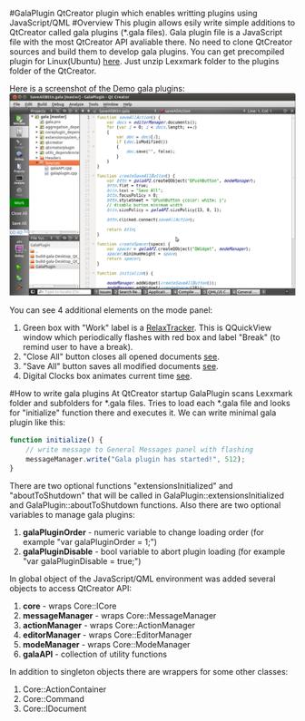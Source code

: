 #GalaPlugin
QtCreator plugin which enables writting plugins using JavaScript/QML
#Overview
This plugin allows esily write simple additions to QtCreator called gala plugins (*.gala files).
Gala plugin file is a JavaScript file with the most QtCreator API avaliable there.
No need to clone QtCreator sources and build them to develop gala plugins.
You can get precompiled plugin for Linux(Ubuntu) [here](https://github.com/lexxmark/GalaPlugin/blob/master/package/Lexxmark.tar.gz). Just unzip Lexxmark folder to the plugins folder of the QtCreator.

Here is a screenshot of the Demo gala plugins:
![Demo_screenshot_linux](img/Demo.png)

You can see 4 additional elements on the mode panel:

1. Green box with "Work" label is a [RelaxTracker](https://github.com/lexxmark/GalaPlugin/tree/master/plugins/RelaxTracker). This is QQuickView window which periodically flashes with red box and label "Break" (to remind user to have a break).
2. "Close All" button closes all opened documents [see](https://github.com/lexxmark/GalaPlugin/blob/master/plugins/CloseAllBttn/CloseAllBttn.gala).
3. "Save All" button saves all modified documents [see](https://github.com/lexxmark/GalaPlugin/blob/master/plugins/SaveAllBttn/SaveAllBttn.gala).
4. Digital Clocks box animates current time [see](https://github.com/lexxmark/GalaPlugin/tree/master/plugins/Clock).

#How to write gala plugins
At QtCreator startup GalaPlugin scans Lexxmark folder and subfolders for *.gala files. Tries to load each *.gala file and looks for "initialize" function there and executes it. We can write minimal gala plugin like this:

```JavaScript
function initialize() {
    // write message to General Messages panel with flashing
    messageManager.write("Gala plugin has started!", 512);
}
```

There are two optional functions "extensionsInitialized" and "aboutToShutdown" that will be called in GalaPlugin::extensionsInitialized and GalaPlugin::aboutToShutdown functions. Also there are two optional variables to manage gala plugins:

1. **galaPluginOrder** - numeric variable to change loading order (for example "var galaPluginOrder = 1;")
2. **galaPluginDisable** - bool variable to abort plugin loading (for example "var galaPluginDisable = true;")

In global object of the JavaScript/QML environment was added several objects to access QtCreator API:

1. **core** - wraps Core::ICore
2. **messageManager** - wraps Core::MessageManager
3. **actionManager** - wraps Core::ActionManager
4. **editorManager** - wraps Core::EditorManager
5. **modeManager** - wraps Core::ModeManager
6. **galaAPI** - collection of utility functions

In addition to singleton objects there are wrappers for some other classes:

1. Core::ActionContainer
2. Core::Command
3. Core::IDocument
